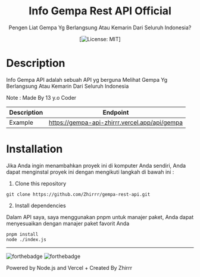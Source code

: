 <div align="center">
<h1>Info Gempa Rest API Official</h1>

<p>Pengen Liat Gempa Yg Berlangsung Atau Kemarin Dari Seluruh Indonesia?</p>

[![License: MIT](https://img.shields.io/badge/License-MIT-yellow.svg)]
</div>

# Description
Info Gempa API adalah sebuah API yg berguna Melihat Gempa Yg Berlangsung Atau Kemarin Dari Seluruh Indonesia

Note : Made By 13 y.o Coder


| Description | Endpoint | 
|------------ | ---------|
| Example | https://gempa-api-zhirrr.vercel.app/api/gempa |



# Installation
Jika Anda ingin menambahkan proyek ini di komputer Anda sendiri, Anda dapat menginstal proyek ini dengan mengikuti langkah di bawah ini :

1. Clone this repository
```
git clone https://github.com/Zhirrr/gempa-rest-api.git
```
2. Install dependencies

Dalam API saya, saya menggunakan pnpm untuk manajer paket, Anda dapat menyesuaikan dengan manajer paket favorit Anda
```
pnpm install
node ./index.js
```

---
![forthebadge](https://forthebadge.com/images/badges/built-with-love.svg)
![forthebadge](https://forthebadge.com/images/badges/made-with-javascript.svg)

Powered by Node.js and Vercel + Created By Zhirrr
